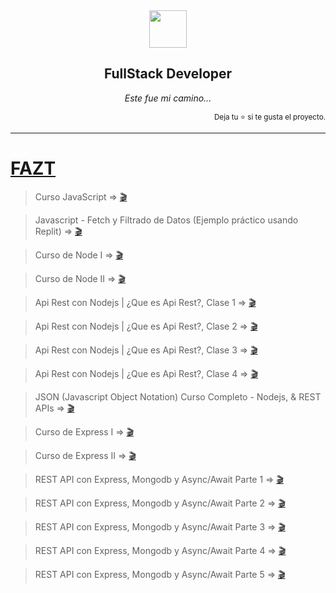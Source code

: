<div align='center'>
<img height="60" src="https://upload.wikimedia.org/wikipedia/commons/thumb/a/a7/React-icon.svg/539px-React-icon.svg.png">
<h2>FullStack Developer</h2>

_Este fue mi camino..._

</div>
<div align='right'>
<sup>Deja tu ⭐ si te gusta el proyecto.</sup>
</div>

---
# [FAZT](https://www.youtube.com/@FaztTech)

> Curso JavaScript =>  [🎬](https://www.youtube.com/watch?v=RqQ1d1qEWlE)
        
> Javascript - Fetch y Filtrado de Datos (Ejemplo práctico usando Replit) =>  [🎬](https://www.youtube.com/watch?v=DgunJ2jMZwM)

> Curso de Node I =>  [🎬](https://www.youtube.com/watch?v=BhvLIzVL8_o)

> Curso de Node II =>  [🎬](https://www.youtube.com/watch?v=i3OdKwuBjeM)

> Api Rest con Nodejs | ¿Que es Api Rest?, Clase 1 =>  [🎬](https://www.youtube.com/watch?v=wMwON-gwyVM&list=PLL0TiOXBeDaiaFOobfapYZ2ughvAnCTrW&index=1)

> Api Rest con Nodejs | ¿Que es Api Rest?, Clase 2 =>  [🎬](https://www.youtube.com/watch?v=ArdQcI2X1cc&list=PLL0TiOXBeDaiaFOobfapYZ2ughvAnCTrW&index=2)

> Api Rest con Nodejs | ¿Que es Api Rest?, Clase 3 =>  [🎬](https://www.youtube.com/watch?v=YummZ6ZDDo8&list=PLL0TiOXBeDaiaFOobfapYZ2ughvAnCTrW&index=3)

> Api Rest con Nodejs | ¿Que es Api Rest?, Clase 4 =>  [🎬](https://www.youtube.com/watch?v=QNBozn-zPhs&list=PLL0TiOXBeDaiaFOobfapYZ2ughvAnCTrW&index=4)

> JSON (Javascript Object Notation) Curso Completo - Nodejs, & REST APIs =>  [🎬](https://www.youtube.com/watch?v=LJzDHKPLWYw&t)

> Curso de Express I =>  [🎬](https://www.youtube.com/watch?v=BhvLIzVL8_o)

> Curso de Express II =>  [🎬](https://www.youtube.com/watch?v=i3OdKwuBjeM)


> REST API con Express, Mongodb y Async/Await Parte 1 =>  [🎬](https://www.youtube.com/watch?v=0XgRqjAAsaU&list=PLL0TiOXBeDaiaFOobfapYZ2ughvAnCTrW&index=7)

> REST API con Express, Mongodb y Async/Await Parte 2 =>  [🎬](https://www.youtube.com/watch?v=foLk3s3XpzM&list=PLL0TiOXBeDaiaFOobfapYZ2ughvAnCTrW&index=8)

> REST API con Express, Mongodb y Async/Await Parte 3 =>  [🎬](https://www.youtube.com/watch?v=bi_1iMH6CyQ&list=PLL0TiOXBeDaiaFOobfapYZ2ughvAnCTrW&index=9)

> REST API con Express, Mongodb y Async/Await Parte 4 =>  [🎬](https://www.youtube.com/watch?v=A-eeO_qNuFQ&list=PLL0TiOXBeDaiaFOobfapYZ2ughvAnCTrW&index=10)

> REST API con Express, Mongodb y Async/Await Parte 5 =>  [🎬](https://www.youtube.com/watch?v=6ADWpwlgCP8&list=PLL0TiOXBeDaiaFOobfapYZ2ughvAnCTrW&index=11)


